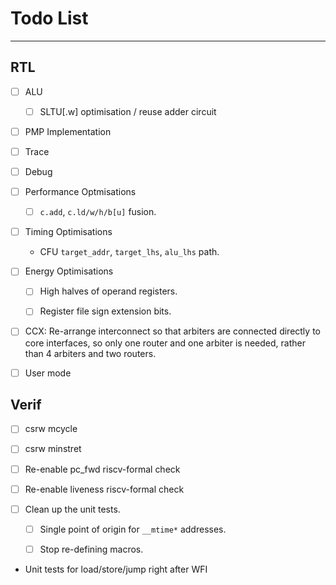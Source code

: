 
# Todo List

---

## RTL

- [ ] ALU

  - [ ] SLTU[.w] optimisation / reuse adder circuit

- [ ] PMP Implementation

- [ ] Trace

- [ ] Debug

- [ ] Performance Optmisations

  - [ ] `c.add`, `c.ld/w/h/b[u]` fusion.

- [ ] Timing Optimisations

  - CFU `target_addr`, `target_lhs`, `alu_lhs` path.

- [ ] Energy Optimisations

  - [ ] High halves of operand registers.

  - [ ] Register file sign extension bits.

- [ ] CCX: Re-arrange interconnect so that arbiters are connected
           directly to core interfaces, so only one router and
           one arbiter is needed, rather than 4 arbiters and two routers.

- [ ] User mode

## Verif

- [ ] csrw mcycle
- [ ] csrw minstret

- [ ] Re-enable pc_fwd riscv-formal check
- [ ] Re-enable liveness riscv-formal check

- [ ] Clean up the unit tests.

  - [ ] Single point of origin for `__mtime*` addresses.

  - [ ] Stop re-defining macros.

- Unit tests for load/store/jump right after WFI
